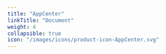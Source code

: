 ```yaml
---
title: "AppCenter"
linkTitle: "Document"
weight: 4
collapsible: true
icon: "/images/icons/product-icon-AppCenter.svg"
---
```


